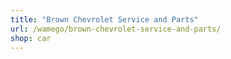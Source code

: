 ```yaml
---
title: "Brown Chevrolet Service and Parts"
url: /wamego/brown-chevrolet-service-and-parts/
shop: car
---
```

